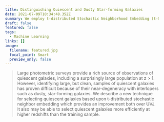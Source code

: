```yaml
---
title: Distinguishing Quiescent and Dusty Star-forming Galaxies
date: 2021-07-09T10:34:48.352Z
summary: We employ t-distributed Stochastic Neighborhood Embedding (t-SNE) to tackle this outstanding problem in galaxy evolution
draft: false
featured: false
tags:
  - Machine Learning
links: []
image:
  filename: featured.jpg
  focal_point: Smart
  preview_only: false
---
```

>Large photometric surveys provide a rich source of observations of quiescent galaxies, including a surprisingly large population at z > 1. However, identifying large, but clean, samples of quiescent galaxies has proven difficult because of their near-degeneracy with interlopers such as dusty, star-forming galaxies. We describe a new technique for selecting quiescent galaxies based upon t-distributed stochastic neighbor embedding which provides an improvement both over UVJ. It also may be able to select quiescent galaxies more efficiently at higher redshifts than the training sample.